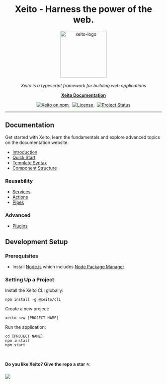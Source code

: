 <h1 align="center">Xeito - Harness the power of the web.</h1>

<p align="center">
  <img src="https://aerotoad.github.io/xeito-docs/images/logo_gradient.svg" alt="xeito-logo" width="150px" height="150px"/>
  <br><br>
  <i>Xeito is a typescript framework for building web applications</i>
  <br>
</p>

<p align="center">
  <a href="https://aerotoad.github.io/xeito-docs/"><strong>Xeito Documentation</strong></a>
  <br>
</p>

<p align="center">
  <a href="https://www.npmjs.com/@xeito/core">
    <img src="https://img.shields.io/npm/v/@xeito/core.svg?logo=npm&logoColor=fff&label=NPM+package&color=f59e0b" alt="Xeito on npm" />
  </a>
  &nbsp;
  <a href="https://github.com/aerotoad/xeito/blob/main/LICENSE">
    <img src="https://img.shields.io/github/license/aerotoad/xeito" alt="License" />
  </a>
  &nbsp;
  <a href="#" disabled>
    <img src="https://img.shields.io/badge/Project%20Status-Alpha-yellow?logo=git&logoColor=white" alt="Project Status" />
  </a>
</p>

<hr>

## Documentation

Get started with Xeito, learn the fundamentals and explore advanced topics on the documentation website.

- [Introduction](https://aerotoad.github.io/xeito-docs/guide/introduction.html)
- [Quick Start](https://aerotoad.github.io/xeito-docs/guide/quick-start.html)
- [Template Syntax](https://aerotoad.github.io/xeito-docs/essentials/template-syntax.html)
- [Component Structure](https://aerotoad.github.io/xeito-docs/components/structure.html)

### Reusability

- [Services](https://aerotoad.github.io/xeito-docs/reusability/services.html)
- [Actions](https://aerotoad.github.io/xeito-docs/reusability/actions.html)
- [Pipes](https://aerotoad.github.io/xeito-docs/reusability/pipes.html)

### Advanced

- [Plugins](https://aerotoad.github.io/xeito-docs/reusability/plugins.html)


## Development Setup

### Prerequisites

- Install [Node.js](https://nodejs.org/en/) which includes [Node Package Manager](https://www.npmjs.com/get-npm)

### Setting Up a Project

Install the Xeito CLI globally:

```
npm install -g @xeito/cli
```

Create a new project:

```
xeito new [PROJECT NAME]
```

Run the application:

```
cd [PROJECT NAME]
npm install
npm start
```
<br>


**Do you like Xeito? Give the repo a star :star:**:
<br><br>
<a href="https://github.com/aerotoad/xeito">
  <img src="https://img.shields.io/github/stars/aerotoad/xeito?label=Star%20Xeito&style=social"/>
</a>
